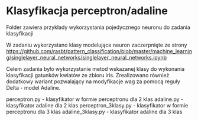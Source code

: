 # Klasyfikacja perceptron/adaline
Folder zawiera przykłady wykorzystania pojedycznego neuronu do zadania klasyfikacji

W zadaniu wykorzystano klasy modelujące neuron zaczerpnięte ze strony https://github.com/rasbt/pattern_classification/blob/master/machine_learning/singlelayer_neural_networks/singlelayer_neural_networks.ipynb

Celem zadania było wykorzystanie metod wskazanej klasy do wykonania klasyfikacji gatunków kwiatów ze zbioru iris.
Zrealizowano również dodatkowy wariant pozwalający na modyfikacje wag za pomocą reguły Delta - model Adaline.

perceptron.py - klasyfikator w formie perceptronu dla 2 klas
adaline.py - klasyfikator adaline dla 2 klas
perceptron_3klasy.py - klasyfikator w formie perceptronu dla 3 klas
adaline_3klasy.py - klasyfikator adaline dla 3 klas
